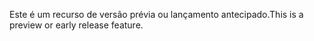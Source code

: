 <span data-ttu-id="a8533-101">Este é um recurso de versão prévia ou lançamento antecipado.</span><span class="sxs-lookup"><span data-stu-id="a8533-101">This is a preview or early release feature.</span></span>